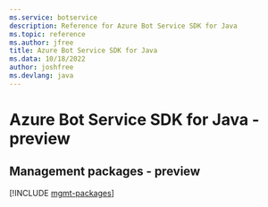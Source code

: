 ```yaml
---
ms.service: botservice
description: Reference for Azure Bot Service SDK for Java
ms.topic: reference
ms.author: jfree
title: Azure Bot Service SDK for Java
ms.data: 10/18/2022
author: joshfree
ms.devlang: java
---
```

# Azure Bot Service SDK for Java - preview

## Management packages - preview
[!INCLUDE [mgmt-packages](bot-service-mgmt-index.md)]